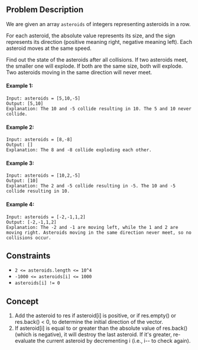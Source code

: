## Problem Description

We are given an array `asteroids` of integers representing asteroids in a row.

For each asteroid, the absolute value represents its size, and the sign represents its direction (positive meaning right, negative meaning left). Each asteroid moves at the same speed.

Find out the state of the asteroids after all collisions. If two asteroids meet, the smaller one will explode. If both are the same size, both will explode. Two asteroids moving in the same direction will never meet.

#### Example 1:
```plaintext
Input: asteroids = [5,10,-5]
Output: [5,10]
Explanation: The 10 and -5 collide resulting in 10. The 5 and 10 never collide.
```
#### Example 2:
```plaintext
Input: asteroids = [8,-8]
Output: []
Explanation: The 8 and -8 collide exploding each other.
```
#### Example 3:
```plaintext
Input: asteroids = [10,2,-5]
Output: [10]
Explanation: The 2 and -5 collide resulting in -5. The 10 and -5 collide resulting in 10.
```
#### Example 4:
```plaintext
Input: asteroids = [-2,-1,1,2]
Output: [-2,-1,1,2]
Explanation: The -2 and -1 are moving left, while the 1 and 2 are moving right. Asteroids moving in the same direction never meet, so no collisions occur.
```
## Constraints

- `2 <= asteroids.length <= 10^4`
- `-1000 <= asteroids[i] <= 1000`
- `asteroids[i] != 0`

## Concept
1. Add the asteroid to res if asteroid[i] is positive, or if res.empty() or res.back() < 0, to determine the initial direction of the vector.
2. If asteroid[i] is equal to or greater than the absolute value of res.back() (which is negative), it will destroy the last asteroid. If it's greater, re-evaluate the current asteroid by decrementing i (i.e., i-- to check again).
